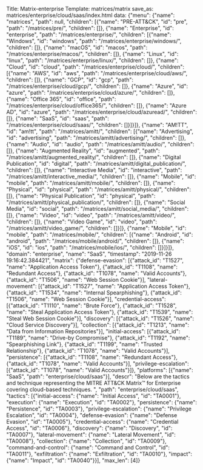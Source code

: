 Title: Matrix-enterprise
Template: matrices/matrix
save_as: matrices/enterprise/cloud/saas/index.html
data: {"menu": {"name": "matrices", "path": null, "children": [{"name": "PRE-ATT&CK", "id": "pre", "path": "/matrices/pre/", "children": []}, {"name": "Enterprise", "id": "enterprise", "path": "/matrices/enterprise/", "children": [{"name": "Windows", "id": "windows", "path": "/matrices/enterprise/windows/", "children": []}, {"name": "macOS", "id": "macos", "path": "/matrices/enterprise/macos/", "children": []}, {"name": "Linux", "id": "linux", "path": "/matrices/enterprise/linux/", "children": []}, {"name": "Cloud", "id": "cloud", "path": "/matrices/enterprise/cloud/", "children": [{"name": "AWS", "id": "aws", "path": "/matrices/enterprise/cloud/aws/", "children": []}, {"name": "GCP", "id": "gcp", "path": "/matrices/enterprise/cloud/gcp/", "children": []}, {"name": "Azure", "id": "azure", "path": "/matrices/enterprise/cloud/azure/", "children": []}, {"name": "Office 365", "id": "office", "path": "/matrices/enterprise/cloud/office365/", "children": []}, {"name": "Azure AD", "id": "azure", "path": "/matrices/enterprise/cloud/azuread/", "children": []}, {"name": "SaaS", "id": "saas", "path": "/matrices/enterprise/cloud/saas/", "children": []}]}]}, {"name": "AM!TT", "id": "am!tt", "path": "/matrices/amitt/", "children": [{"name": "Advertising", "id": "advertising", "path": "/matrices/amitt/advertising/", "children": []}, {"name": "Audio", "id": "audio", "path": "/matrices/amitt/audio/", "children": []}, {"name": "Augmented Reality", "id": "augmented", "path": "/matrices/amitt/augmented_reality/", "children": []}, {"name": "Digital Publication", "id": "digital", "path": "/matrices/amitt/digital_publication/", "children": []}, {"name": "Interactive Media", "id": "interactive", "path": "/matrices/amitt/interactive_media/", "children": []}, {"name": "Mobile", "id": "mobile", "path": "/matrices/amitt/mobile/", "children": []}, {"name": "Physical", "id": "physical", "path": "/matrices/amitt/physical/", "children": []}, {"name": "Physical Publication", "id": "physical", "path": "/matrices/amitt/physical_publication/", "children": []}, {"name": "Social Media", "id": "social", "path": "/matrices/amitt/social_media/", "children": []}, {"name": "Video", "id": "video", "path": "/matrices/amitt/video/", "children": []}, {"name": "Video Game", "id": "video", "path": "/matrices/amitt/video_game/", "children": []}]}, {"name": "Mobile", "id": "mobile", "path": "/matrices/mobile/", "children": [{"name": "Android", "id": "android", "path": "/matrices/mobile/android/", "children": []}, {"name": "iOS", "id": "ios", "path": "/matrices/mobile/ios/", "children": []}]}]}, "domain": "enterprise", "name": "SaaS", "timestamp": "2019-11-26 19:16:42.384421", "matrix": {"defense-evasion": [{"attack_id": "T1527", "name": "Application Access Token"}, {"attack_id": "T1108", "name": "Redundant Access"}, {"attack_id": "T1078", "name": "Valid Accounts"}, {"attack_id": "T1506", "name": "Web Session Cookie"}], "lateral-movement": [{"attack_id": "T1527", "name": "Application Access Token"}, {"attack_id": "T1534", "name": "Internal Spearphishing"}, {"attack_id": "T1506", "name": "Web Session Cookie"}], "credential-access": [{"attack_id": "T1110", "name": "Brute Force"}, {"attack_id": "T1528", "name": "Steal Application Access Token"}, {"attack_id": "T1539", "name": "Steal Web Session Cookie"}], "discovery": [{"attack_id": "T1526", "name": "Cloud Service Discovery"}], "collection": [{"attack_id": "T1213", "name": "Data from Information Repositories"}], "initial-access": [{"attack_id": "T1189", "name": "Drive-by Compromise"}, {"attack_id": "T1192", "name": "Spearphishing Link"}, {"attack_id": "T1199", "name": "Trusted Relationship"}, {"attack_id": "T1078", "name": "Valid Accounts"}], "persistence": [{"attack_id": "T1108", "name": "Redundant Access"}, {"attack_id": "T1078", "name": "Valid Accounts"}], "privilege-escalation": [{"attack_id": "T1078", "name": "Valid Accounts"}]}, "platforms": [{"name": "SaaS", "path": "enterprise/cloud/saas"}], "descr": "Below are the tactics and technique representing the MITRE ATT&CK Matrix&trade; for Enterprise covering cloud-based techniques. ", "path": "enterprise/cloud/saas", "tactics": [{"initial-access": {"name": "Initial Access", "id": "TA0001"}, "execution": {"name": "Execution", "id": "TA0002"}, "persistence": {"name": "Persistence", "id": "TA0003"}, "privilege-escalation": {"name": "Privilege Escalation", "id": "TA0004"}, "defense-evasion": {"name": "Defense Evasion", "id": "TA0005"}, "credential-access": {"name": "Credential Access", "id": "TA0006"}, "discovery": {"name": "Discovery", "id": "TA0007"}, "lateral-movement": {"name": "Lateral Movement", "id": "TA0008"}, "collection": {"name": "Collection", "id": "TA0009"}, "command-and-control": {"name": "Command and Control", "id": "TA0011"}, "exfiltration": {"name": "Exfiltration", "id": "TA0010"}, "impact": {"name": "Impact", "id": "TA0040"}}], "max_len": [4]}